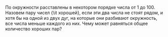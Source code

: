 По окружности расставлены в некотором порядке числа от 1 до 100. 
Назовем пару чисел {\it хорошей}, если эти два числа не стоят рядом, и хотя бы 
на одной из двух дуг, на которые они разбивают окружность, все числа 
меньше каждого из них. Чему может равняться общее количество хороших пар?